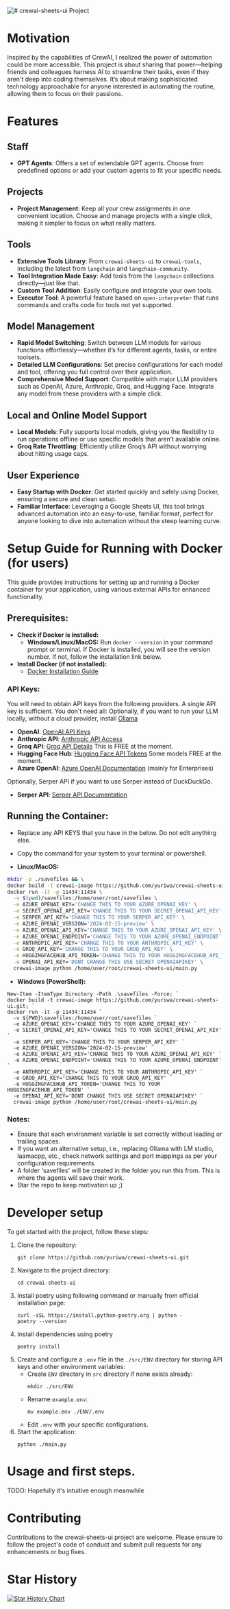 ![# crewai-sheets-ui Project](https://repository-images.githubusercontent.com/778369177/0b532ef9-0315-49f6-9edf-83496ae0f399)

<!-- TABLE OF CONTENTS -->

# Motivation

Inspired by the capabilities of CrewAI, I realized the power of automation could be more accessible. This project is about sharing that power—helping friends and colleagues harness AI to streamline their tasks, even if they aren't deep into coding themselves. It’s about making sophisticated technology approachable for anyone interested in automating the routine, allowing them to focus on their passions.

# Features

## Staff
- **GPT Agents**: Offers a set of extendable GPT agents. Choose from predefined options or add your custom agents to fit your specific needs.

## Projects
- **Project Management**: Keep all your crew assignments in one convenient location. Choose and manage projects with a single click, making it simpler to focus on what really matters.

## Tools
- **Extensive Tools Library**: From `crewai-sheets-ui` to `crewai-tools`, including the latest from `langchain` and `langchain-community`.
- **Tool Integration Made Easy**: Add tools from the `langchain` collections directly—just like that.
- **Custom Tool Addition**: Easily configure and integrate your own tools.
- **Executor Tool**: A powerful feature based on `open-interpreter` that runs commands and crafts code for tools not yet supported.

## Model Management
- **Rapid Model Switching**: Switch between LLM models for various functions effortlessly—whether it’s for different agents, tasks, or entire toolsets.
- **Detailed LLM Configurations**: Set precise configurations for each model and tool, offering you full control over their application.
- **Comprehensive Model Support**: Compatible with major LLM providers such as OpenAI, Azure, Anthropic, Groq, and Hugging Face. Integrate any model from these providers with a simple click.

## Local and Online Model Support
- **Local Models**: Fully supports local models, giving you the flexibility to run operations offline or use specific models that aren’t available online.
- **Groq Rate Throttling**: Efficiently utilize Groq’s API without worrying about hitting usage caps.

## User Experience
- **Easy Startup with Docker**: Get started quickly and safely using Docker, ensuring a secure and clean setup.
- **Familiar Interface**: Leveraging a Google Sheets UI, this tool brings advanced automation into an easy-to-use, familiar format, perfect for anyone looking to dive into automation without the steep learning curve.


# Setup Guide for Running with Docker (for users)

This guide provides instructions for setting up and running a Docker container for your application, using various external APIs for enhanced functionality.

## Prerequisites:
- **Check if Docker is installed:**
  - **Windows/Linux/MacOS:** Run `docker --version` in your command prompt or terminal. If Docker is installed, you will see the version number. If not, follow the installation link below.
- **Install Docker (if not installed):**
  - [Docker Installation Guide](https://docs.docker.com/get-docker/)

### API Keys:
You will need to obtain API keys from the following providers. A single API key is sufficient. You don't need all:
Optionally, if you want to run your LLM locally, without a cloud provider, install [Ollama](https://ollama.com/)

- **OpenAI**: [OpenAI API Keys](http://platform.openai.com/)
- **Anthropic API**: [Anthropic API Access](https://www.anthropic.com/api)
- **Groq API**: [Groq API Details](https://console.groq.com/playground) This is FREE at the moment.
- **Hugging Face Hub**: [Hugging Face API Tokens](https://huggingface.co/settings/tokens) Some models FREE at the moment.
- **Azure OpenAI**: [Azure OpenAI Documentation](https://docs.microsoft.com/en-us/azure/cognitive-services/openai/) (mainly for Enterprises)

Optionally, Serper API if you want to use Serper instead of DuckDuckGo.
- **Serper API**: [Serper API Documentation](https://serpapi.com/)

## Running the Container:
- Replace any API KEYS that you have in the below. Do not edit anything else.
- Copy the command for your system to your terminal or powershell.

- **Linux/MacOS:**
```bash
mkdir -p ./savefiles && \
docker build -t crewai-image https://github.com/yuriwa/crewai-sheets-ui.git && \
docker run -it -p 11434:11434 \
  -v $(pwd)/savefiles:/home/user/root/savefiles \
  -e AZURE_OPENAI_KEY='CHANGE THIS TO YOUR AZURE_OPENAI_KEY' \
  -e SECRET_OPENAI_API_KEY='CHANGE THIS TO YOUR SECRET_OPENAI_API_KEY' \
  -e SERPER_API_KEY='CHANGE THIS TO YOUR SERPER_API_KEY' \
  -e AZURE_OPENAI_VERSION='2024-02-15-preview' \
  -e AZURE_OPENAI_API_KEY='CHANGE THIS TO YOUR AZURE_OPENAI_API_KEY' \
  -e AZURE_OPENAI_ENDPOINT='CHANGE THIS TO YOUR AZURE_OPENAI_ENDPOINT' \
  -e ANTHROPIC_API_KEY='CHANGE THIS TO YOUR ANTHROPIC_API_KEY' \
  -e GROQ_API_KEY='CHANGE THIS TO YOUR GROQ_API_KEY' \
  -e HUGGINGFACEHUB_API_TOKEN='CHANGE THIS TO YOUR HUGGINGFACEHUB_API_TOKEN' \
  -e OPENAI_API_KEY='DONT CHANGE THIS USE SECRET OPENAIAPIKEY' \
  crewai-image python /home/user/root/crewai-sheets-ui/main.py

```

- **Windows (PowerShell):**
```
New-Item -ItemType Directory -Path .\savefiles -Force; `
docker build -t crewai-image https://github.com/yuriwa/crewai-sheets-ui.git; `
docker run -it -p 11434:11434 `
  -v ${PWD}\savefiles:/home/user/root/savefiles `
  -e AZURE_OPENAI_KEY='CHANGE THIS TO YOUR AZURE_OPENAI_KEY' `
  -e SECRET_OPENAI_API_KEY='CHANGE THIS TO YOUR SECRET_OPENAI_API_KEY' `
  -e SERPER_API_KEY='CHANGE THIS TO YOUR SERPER_API_KEY' `
  -e AZURE_OPENAI_VERSION='2024-02-15-preview' `
  -e AZURE_OPENAI_API_KEY='CHANGE THIS TO YOUR AZURE_OPENAI_API_KEY' `
  -e AZURE_OPENAI_ENDPOINT='CHANGE THIS TO YOUR AZURE_OPENAI_ENDPOINT' `
  -e ANTHROPIC_API_KEY='CHANGE THIS TO YOUR ANTHROPIC_API_KEY' `
  -e GROQ_API_KEY='CHANGE THIS TO YOUR GROQ_API_KEY' `
  -e HUGGINGFACEHUB_API_TOKEN='CHANGE THIS TO YOUR HUGGINGFACEHUB_API_TOKEN' `
  -e OPENAI_API_KEY='DONT CHANGE THIS USE SECRET OPENAIAPIKEY' `
  crewai-image python /home/user/root/crewai-sheets-ui/main.py
```

### Notes:
- Ensure that each environment variable is set correctly without leading or trailing spaces.
- If you want an alternative setup, i.e., replacing Ollama with LM studio, laamacpp, etc., check network settings and port mappings as per your configuration requirements.
- A folder 'savefiles' will be created in the folder you run this from. This is where the agents will save their work.
- Star the repo to keep motivation up ;)


# Developer setup
To get started with the project, follow these steps:
1. Clone the repository:
   ```
   git clone https://github.com/yuriwa/crewai-sheets-ui.git
   ```
2. Navigate to the project directory:
   ```
   cd crewai-sheets-ui
   ```
3. Install poetry using following command or manually from official installation page:
   ```
   curl -sSL https://install.python-poetry.org | python -
   poetry --version
   ```
4. Install dependencies using poetry
   ```
   poetry install
   ```
5. Create and configure a `.env` file in the `./src/ENV` directory for storing API keys and other environment variables:
   - Create `ENV` directory in `src` directory if none exists already:
     ```
     mkdir ./src/ENV
     ```
   - Rename `example.env`:
     ```
     mv example.env ./ENV/.env
     ```
   - Edit `.env` with your specific configurations.
6. Start the application:
   ```
   python ./main.py
   ```

# Usage and first steps.
TODO: 
Hopefully it's intuitive enough meanwhile

# Contributing
Contributions to the crewai-sheets-ui project are welcome. Please ensure to follow the project's code of conduct and submit pull requests for any enhancements or bug fixes.

# Star History

<a href="https://star-history.com/#yuriwa/crewai-sheets-ui&Date">
 <picture>
   <source media="(prefers-color-scheme: dark)" srcset="https://api.star-history.com/svg?repos=yuriwa/crewai-sheets-ui&type=Date&theme=dark" />
   <source media="(prefers-color-scheme: light)" srcset="https://api.star-history.com/svg?repos=yuriwa/crewai-sheets-ui&type=Date" />
   <img alt="Star History Chart" src="https://api.star-history.com/svg?repos=yuriwa/crewai-sheets-ui&type=Date" />
 </picture>
</a>
